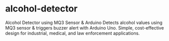 # alcohol-detector
Alcohol Detector using MQ3 Sensor &amp; Arduino  Detects alcohol values using MQ3 sensor &amp; triggers buzzer alert with Arduino Uno. Simple, cost-effective design for industrial, medical, and law enforcement applications.
